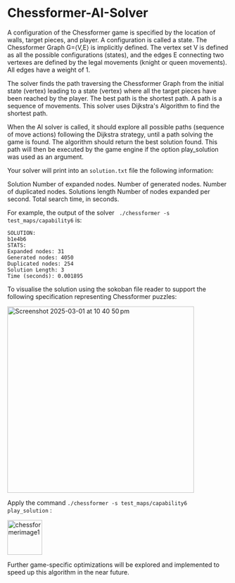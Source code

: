 # Chessformer-AI-Solver

A configuration of the Chessformer game is specified by the location of walls, target pieces, and player. A configuration is called a state. The Chessformer Graph G=⟨V,E⟩ is implicitly defined. The vertex set V is defined as all the possible configurations (states), and the edges E connecting two vertexes are defined by the legal movements (knight or queen movements). All edges have a weight of 1.

The solver finds the path traversing the Chessformer Graph from the initial state (vertex) leading to a state (vertex) where all the target pieces have been reached by the player. The best path is the shortest path. A path is a sequence of movements. This solver uses Dijkstra's Algorithm to find the shortest path.

When the AI solver is called, it should explore all possible paths (sequence of move actions) following the Dijkstra strategy, until a path solving the game is found. The algorithm should return the best solution found. This path will then be executed by the game engine if the option play_solution was used as an argument.

Your solver will print into an ```solution.txt``` file the following information: 

Solution
Number of expanded nodes.
Number of generated nodes.
Number of duplicated nodes.
Solutions length
Number of nodes expanded per second.
Total search time, in seconds.

For example, the output of the solver ``` ./chessformer -s test_maps/capability6``` is:

```
SOLUTION:
b1e4b6
STATS:
Expanded nodes: 31
Generated nodes: 4050
Duplicated nodes: 254
Solution Length: 3
Time (seconds): 0.001895
```

To visualise the solution using the sokoban file reader to support the following specification representing Chessformer puzzles:

<img width="424" alt="Screenshot 2025-03-01 at 10 40 50 pm" src="https://github.com/user-attachments/assets/9e0aa9e8-419d-4e21-ba72-cd218dd3a518" />


Apply the command ```./chessformer -s test_maps/capability6 play_solution``` :

<img width="79" alt="chessformerimage1" src="https://github.com/user-attachments/assets/8411cecf-b2bc-44c7-b852-969c308248f4" />


Further game-specific optimizations will be explored and implemented to speed up this algorithm in the near future.
